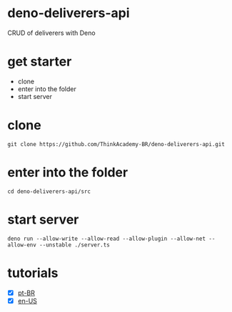 # deno-deliverers-api
CRUD of deliverers with Deno

# get starter
- clone
- enter into the folder
- start server

# clone
```
git clone https://github.com/ThinkAcademy-BR/deno-deliverers-api.git
```

# enter into the folder
```
cd deno-deliverers-api/src
```

# start server
```
deno run --allow-write --allow-read --allow-plugin --allow-net --allow-env --unstable ./server.ts
```

# tutorials
- [X] [pt-BR](https://medium.com/@felipealbuquerq/crie-um-server-com-deno-e-mongo-pt-br-7c7cf9a72986)
- [X] [en-US](https://dev.to/slimhmidi/create-a-server-with-deno-and-mongo-206l) 
